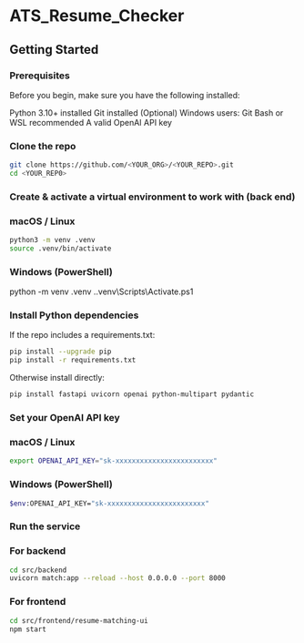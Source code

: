 # ATS_Resume_Checker
## Getting Started

### Prerequisites 
Before you begin, make sure you have the following installed:

Python 3.10+ installed
Git installed
(Optional) Windows users: Git Bash or WSL recommended
A valid OpenAI API key

### Clone the repo
```bash
git clone https://github.com/<YOUR_ORG>/<YOUR_REPO>.git
cd <YOUR_REP0>
```

### Create & activate a virtual environment to work with (back end)

### macOS / Linux
```bash
python3 -m venv .venv
source .venv/bin/activate
```
### Windows (PowerShell)
python -m venv .venv
.\.venv\Scripts\Activate.ps1

### Install Python dependencies

If the repo includes a requirements.txt:
```bash
pip install --upgrade pip
pip install -r requirements.txt
```

Otherwise install directly:
```bash
pip install fastapi uvicorn openai python-multipart pydantic
```

### Set your OpenAI API key

### macOS / Linux
```bash
export OPENAI_API_KEY="sk-xxxxxxxxxxxxxxxxxxxxxxxx"
```
### Windows (PowerShell)
```bash
$env:OPENAI_API_KEY="sk-xxxxxxxxxxxxxxxxxxxxxxxx"
```
### Run the service

### For backend
```bash
cd src/backend
uvicorn match:app --reload --host 0.0.0.0 --port 8000
```

### For frontend
```bash
cd src/frontend/resume-matching-ui
npm start
```
